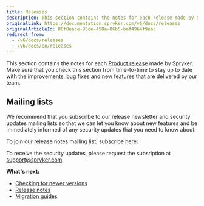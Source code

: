 ```yaml
---
title: Releases
description: This section contains the notes for each release made by Spryker.
originalLink: https://documentation.spryker.com/v6/docs/releases
originalArticleId: 80f8eace-95ce-458a-86b5-baf4964f9eac
redirect_from:
  - /v6/docs/releases
  - /v6/docs/en/releases
---
```


This section contains the notes for each [Product release](/docs/scos/user/intro-to-spryker/202009.0/spryker-release-process.html#product-releases) made by Spryker. Make sure that you check this section from time-to-time to stay up to date with the improvements, bug fixes and new features that are delivered by our team.

## Mailing lists
We recommend that you subscribe to our release newsletter and security updates mailing lists so that we can let you know about new features and be immediately informed of any security updates that you need to know about. 

To join our release notes mailing list, subscribe here:

<div class="hubspot-form js-hubspot-form" data-portal-id="2770802" data-form-id="b4d730db-d20e-4bb4-bd80-4cd7c9a2dc21" id="hubspot-1"></div>

To receive the security updates, please request the subsription at [support@spryker.com](support@spryker.com).

**What's next:**

* [Checking for newer versions](/docs/scos/dev/developer-guides/202009.0/installation/composer.html)
* [Release notes](/docs/scos/user/intro-to-spryker/202009.0/releases/release-notes/release-notes.html)
* [Migration guides](/docs/scos/dev/migration-and-integration/202009.0/module-migration-guides/about-migration-guides.html)

